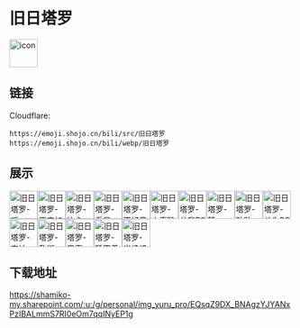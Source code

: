 # 旧日塔罗
<img src="https://emoji.shojo.cn/bili/src/旧日塔罗/icon.png" width="50" height="50" alt="icon">

## 链接
Cloudflare:
```
https://emoji.shojo.cn/bili/src/旧日塔罗
https://emoji.shojo.cn/bili/webp/旧日塔罗
```
## 展示
<img src="https://emoji.shojo.cn/bili/src/旧日塔罗/旧日塔罗-呃.png" width="50" height="50" alt="旧日塔罗-呃"><img src="https://emoji.shojo.cn/bili/src/旧日塔罗/旧日塔罗-原来如此.png" width="50" height="50" alt="旧日塔罗-原来如此"><img src="https://emoji.shojo.cn/bili/src/旧日塔罗/旧日塔罗-比心.png" width="50" height="50" alt="旧日塔罗-比心"><img src="https://emoji.shojo.cn/bili/src/旧日塔罗/旧日塔罗-看呆.png" width="50" height="50" alt="旧日塔罗-看呆"><img src="https://emoji.shojo.cn/bili/src/旧日塔罗/旧日塔罗-不好意思.png" width="50" height="50" alt="旧日塔罗-不好意思"><img src="https://emoji.shojo.cn/bili/src/旧日塔罗/旧日塔罗-小声叭叭.png" width="50" height="50" alt="旧日塔罗-小声叭叭"><img src="https://emoji.shojo.cn/bili/src/旧日塔罗/旧日塔罗-关我PS.png" width="50" height="50" alt="旧日塔罗-关我PS"><img src="https://emoji.shojo.cn/bili/src/旧日塔罗/旧日塔罗-赞.png" width="50" height="50" alt="旧日塔罗-赞"><img src="https://emoji.shojo.cn/bili/src/旧日塔罗/旧日塔罗-贴贴.png" width="50" height="50" alt="旧日塔罗-贴贴"><img src="https://emoji.shojo.cn/bili/src/旧日塔罗/旧日塔罗-关你PS.png" width="50" height="50" alt="旧日塔罗-关你PS"><img src="https://emoji.shojo.cn/bili/src/旧日塔罗/旧日塔罗-害怕.png" width="50" height="50" alt="旧日塔罗-害怕"><img src="https://emoji.shojo.cn/bili/src/旧日塔罗/旧日塔罗-敷衍.png" width="50" height="50" alt="旧日塔罗-敷衍"><img src="https://emoji.shojo.cn/bili/src/旧日塔罗/旧日塔罗-思索.png" width="50" height="50" alt="旧日塔罗-思索"><img src="https://emoji.shojo.cn/bili/src/旧日塔罗/旧日塔罗-睡不着了.png" width="50" height="50" alt="旧日塔罗-睡不着了"><img src="https://emoji.shojo.cn/bili/src/旧日塔罗/旧日塔罗-当场抓获.png" width="50" height="50" alt="旧日塔罗-当场抓获">

## 下载地址

https://shamiko-my.sharepoint.com/:u:/g/personal/img_yuru_pro/EQsqZ9DX_BNAgzYJYANxPzIBALmmS7RI0eOm7qqINyEP1g